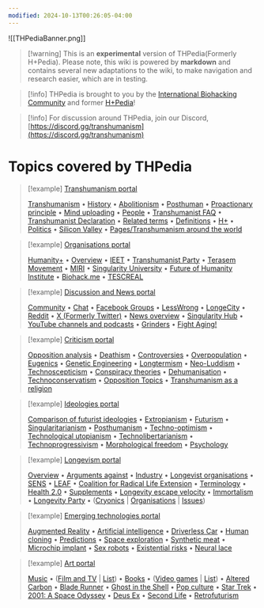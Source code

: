 ```yaml
---
modified: 2024-10-13T00:26:05-04:00
---
```

![[THPediaBanner.png]]

> [!warning] This is an **experimental** version of THPedia(Formerly H+Pedia).
> Please note, this wiki is powered by **markdown** and contains several new adaptations to the wiki, to make navigation and research easier, which are in testing.

> [!info] THPedia is brought to you by the [International Biohacking Community](https://thpedia.org/Pages/International+Biohacking+Community) and former [H+Pedia](https://thpedia.org/Pages/H%2BPedia-About+H%2BPedia)!

> [!info] For discussion around THPedia, join our Discord, [https://discord.gg/transhumanism](https://discord.gg/transhumanism)

# Topics covered by THPedia

> [!example] [Transhumanism portal](https://thpedia.org/Categories/Transhumanism)
> 
> [Transhumanism](https://thpedia.org/Pages/Transhumanism) • [History](https://thpedia.org/Pages/History) • [Abolitionism](https://thpedia.org/Pages/Abolitionism) • [Posthuman](https://thpedia.org/Pages/Posthuman) • [Proactionary principle](https://thpedia.org/Pages/Proactionary+principle) • [Mind uploading](https://thpedia.org/Pages/Mind+uploading) • [People](https://thpedia.org/Categories/Transhumanists) • [Transhumanist FAQ](https://thpedia.org/Pages/Transhumanist+FAQ) • [Transhumanist Declaration](https://thpedia.org/Pages/Transhumanist+Declaration) • [Related terms](https://thpedia.org/Pages/Transhumanist+synonyms+and+closely+related+terms) • [Definitions](https://thpedia.org/Pages/Transhumanism+definitions) • [H+](https://thpedia.org/Pages/H%2B) • [Politics](https://thpedia.org/Pages/Transhumanist+politics) • [Silicon Valley](https://thpedia.org/Pages/Silicon+Valley) • [Pages/Transhumanism around the world](https://thpedia.org/Pages/Transhumanism+around+the+world)

> [!example] [Organisations portal](https://thpedia.org/Categories/Transhumanist+organisations)
> 
> [Humanity+](https://thpedia.org/Pages/Humanity%2B) • [Overview](https://thpedia.org/Pages/Transhumanist+organisations) • [IEET](https://thpedia.org/Pages/Institute+for+Ethics+and+Emerging+Technologies) • [Transhumanist Party](https://thpedia.org/Pages/Transhumanist+Party) • [Terasem Movement](https://thpedia.org/Pages/Terasem+Movement) • [MIRI](https://thpedia.org/Pages/Machine+Intelligence+Research+Institute) • [Singularity University](https://thpedia.org/Pages/Singularity+University) • [Future of Humanity Institute](https://thpedia.org/Pages/Future+of+Humanity+Institute) • [Biohack.me](https://thpedia.org/Pages/Biohack.me) • [TESCREAL](https://thpedia.org/Pages/TESCREAL)

> [!example] [Discussion and News portal](https://thpedia.org/Categories/Transhumanist+discussion+forums)
> 
> [Community](https://thpedia.org/Pages/Transhumanist+community) • [Chat](https://thpedia.org/Pages/Chat) • [Facebook Groups](https://thpedia.org/Pages/List+of+Facebook+groups) • [LessWrong](https://thpedia.org/Pages/LessWrong) • [LongeCity](https://thpedia.org/Pages/LongeCity) • [Reddit](https://thpedia.org/Pages/Reddit) • [X (Formerly Twitter)](https://thpedia.org/Pages/X+(Formerly+Twitter)) • [News overview](https://thpedia.org/Categories/Transhumanist+news+resources) • [Singularity Hub](https://thpedia.org/Pages/Singularity+Hub) • [YouTube channels and podcasts](https://thpedia.org/Pages/List+of+YouTube+channels+and+podcasts) • [Grinders](https://thpedia.org/Pages/Grinder) • [Fight Aging!](https://thpedia.org/Pages/Fight+Aging!)

> [!example] [Criticism portal](https://thpedia.org/Categories/Criticism+of+transhumanism)
> 
> [Opposition analysis](https://thpedia.org/Pages/Opposition+to+transhumanism) • [Deathism](https://thpedia.org/Pages/Deathism) • [Controversies](https://thpedia.org/Categories/Controversies) • [Overpopulation](https://thpedia.org/Pages/Life+extension+and+overpopulation+risk) • [Eugenics](https://thpedia.org/Pages/Eugenics) • [Genetic Engineering](https://thpedia.org/Pages/Opposition+to+human+genetic+engineering) • [Longtermism](https://thpedia.org/Pages/Longtermism) • [Neo-Luddism](https://thpedia.org/Pages/Neo-Luddism) • [Technoscepticism](https://thpedia.org/Pages/Technoscepticism) • [Conspiracy theories](https://thpedia.org/Pages/Conspiracy+theories+and+transhumanism) • [Dehumanisation](https://thpedia.org/Pages/Dehumanisation) • [Technoconservatism](https://thpedia.org/Pages/Technoconservatism) • [Opposition Topics](https://thpedia.org/Pages/Opposition+to+transhumanism) • [Transhumanism as a religion](https://thpedia.org/Pages/Transhumanism+as+a+religion)

> [!example] [Ideologies portal](https://thpedia.org/Categories/Ideologies)
> 
> [Comparison of futurist ideologies](https://thpedia.org/Pages/Comparison+of+futurist+related+ideas+and+positions) • [Extropianism](https://thpedia.org/Pages/Extropianism) • [Futurism](https://thpedia.org/Pages/Futurism) • [Singularitarianism](https://thpedia.org/Pages/Singularitarianism) • [Posthumanism](https://thpedia.org/Pages/Posthumanism) • [Techno-optimism](https://thpedia.org/Pages/Techno-optimism) • [Technological utopianism](https://thpedia.org/Pages/Technological+utopianism) • [Technolibertarianism](https://thpedia.org/Pages/Technolibertarianism) • [Technoprogressivism](https://thpedia.org/Pages/Technoprogressivism) • [Morphological freedom](https://thpedia.org/Pages/Morphological+freedom+enthusiasts) • [Psychology](https://thpedia.org/Pages/Psychology)

> [!example] [Longevism portal](https://thpedia.org/Categories/Life+extensionism)
> 
> [Overview](https://thpedia.org/Pages/Longevism) • [Arguments against](https://thpedia.org/Pages/Arguments+against+life+extension) • [Industry](https://thpedia.org/Pages/Longevity+industry) • [Longevist organisations](https://thpedia.org/Pages/Life+extensionist+organisations) • [SENS](https://thpedia.org/Pages/SENS+Research+Foundation) • [LEAF](https://thpedia.org/Pages/Life+Extension+Advocacy+Foundation) • [Coalition for Radical Life Extension](https://thpedia.org/Pages/Coalition+for+Radical+Life+Extension) • [Terminology](https://thpedia.org/Pages/Life+extension+terminology) • [Health 2.0](https://thpedia.org/Pages/Health+2.0) • [Supplements](https://thpedia.org/Pages/Supplements) • [Longevity escape velocity](https://thpedia.org/Pages/Longevity+escape+velocity) • [Immortalism](https://thpedia.org/Pages/Immortalism) • [Longevity Party](https://thpedia.org/Pages/Longevity+Party) • ([Cryonics](https://thpedia.org/Categories/Cryonics) | [Organisations](https://thpedia.org/Categories/Cryonics+organisations) | [Issues](https://thpedia.org/Pages/Arguments+against+cryonics))

> [!example] [Emerging technologies portal](https://thpedia.org/Categories/Emerging_technologies)
> 
> [Augmented Reality](https://thpedia.org/Pages/Augmented+Reality) • [Artificial intelligence](https://thpedia.org/Pages/Artificial+intelligence) • [Driverless Car](https://thpedia.org/Pages/Driverless+Car) • [Human cloning](https://thpedia.org/Pages/Human+cloning) • [Predictions](https://thpedia.org/Pages/Transhumanist+predictions) • [Space exploration](https://thpedia.org/Pages/Space+exploration) • [Synthetic meat](https://thpedia.org/Pages/Synthetic+meat) • [Microchip implant](https://thpedia.org/Pages/Microchip+implant) • [Sex robots](https://thpedia.org/Pages/Sex+robots) • [Existential risks](https://thpedia.org/Pages/Existential+risks) • [Neural lace](https://thpedia.org/Pages/Neural+lace)

> [!example] [Art portal](https://thpedia.org/Categories/Art)
> 
> [Music](https://thpedia.org/Pages/Transhumanist+music) • ([Film and TV](https://thpedia.org/Categories/Film+and+TV) | [List](https://thpedia.org/Pages/Film+and+TV)) • [Books](https://thpedia.org/Categories/Books) • ([Video games](https://thpedia.org/Categories/Video+games) | [List](https://thpedia.org/Pages/Video+games)) • [Altered Carbon](https://thpedia.org/Pages/Altered+Carbon) • [Blade Runner](https://thpedia.org/Pages/Blade+Runner) • [Ghost in the Shell](https://thpedia.org/Pages/Ghost+in+the+Shell) • [Pop culture](https://thpedia.org/Pages/Transhumanism+in+popular+culture) • [Star Trek](https://thpedia.org/Pages/Star+Trek) • [2001: A Space Odyssey](https://thpedia.org/Pages/2001+A+Space+Odyssey) • [Deus Ex](https://thpedia.org/Pages/Deus+Ex) • [Second Life](https://thpedia.org/Pages/Second+Life) • [Retrofuturism](https://thpedia.org/Pages/Retrofuturism)
